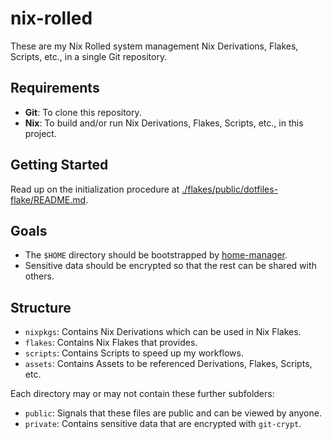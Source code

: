 # nix-rolled

These are my Nix Rolled system management Nix Derivations, Flakes, Scripts, etc., in a single Git repository.

## Requirements

- **Git**: To clone this repository.
- **Nix**: To build and/or run Nix Derivations, Flakes, Scripts, etc., in this project.

## Getting Started

Read up on the initialization procedure at [./flakes/public/dotfiles-flake/README.md](./flakes/public/dotfiles-flake/README.md).

## Goals

- The `$HOME` directory should be bootstrapped by [home-manager](https://github.com/nix-community/home-manager).
- Sensitive data should be encrypted so that the rest can be shared with others.

## Structure

- `nixpkgs`: Contains Nix Derivations which can be used in Nix Flakes.
- `flakes`: Contains Nix Flakes that provides.
- `scripts`: Contains Scripts to speed up my workflows.
- `assets`: Contains Assets to be referenced Derivations, Flakes, Scripts, etc.

Each directory may or may not contain these further subfolders:

- `public`: Signals that these files are public and can be viewed by anyone.
- `private`: Contains sensitive data that are encrypted with `git-crypt`.

